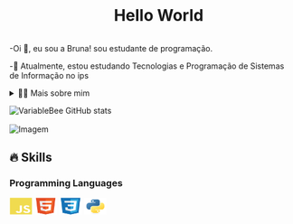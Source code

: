<!--título-->
<div id="user-content-toc">
  <ul align="center">
    <summary><h1 style="display: inline-block">Hello World</h1></summary>
</div>

<!-- Presentation -->
<p>

-Oi 👋, eu sou a Bruna! sou estudante de programação.

-🌱 Atualmente, estou estudando Tecnologias e Programação de Sistemas de Informação no ips 
</p>

<!-- Dropdown -->
<details>
  <summary>👩‍💻 Mais sobre mim</summary>

-💬 Tenho 20 anos, atualmente moro em Portugal.Tenho experiência com Python, HTML, CSS e JS.

-⚡ Gosto de ler e escrever, ler manhwas, assistir filmes, séries e jogar videogames! ╰(≧▽≦q)
</details>


<!-- GithubStats -->
![VariableBee GitHub stats](https://github-readme-stats.vercel.app/api?username=variablebee&show_icons=true&theme=gotham)


<!-- GIF -->
<p align="left">
  <img align="center" src="C:\Users\bruna.m.carvalho\Downloads\night-city-cyberpunk-2077-moewalls-com.mp4" alt="Imagem">
</p>

## 🔥 Skills
<!-- Skills: Programming Languages -->
  <div style="flex-basis: 28%;">
    <h3>Programming Languages</h3>
    <img align="center" alt="Js" height="30" width="40" src="https://raw.githubusercontent.com/devicons/devicon/master/icons/javascript/javascript-plain.svg">
    <img align="center" alt="HTML" height="30" width="40" src="https://raw.githubusercontent.com/devicons/devicon/master/icons/html5/html5-original.svg">
    <img align="center" alt="CSS" height="30" width="40" src="https://raw.githubusercontent.com/devicons/devicon/master/icons/css3/css3-original.svg">
    <img align="center" alt="Python" height="30" width="40" src="https://raw.githubusercontent.com/devicons/devicon/master/icons/python/python-original.svg">
  </div>
  
